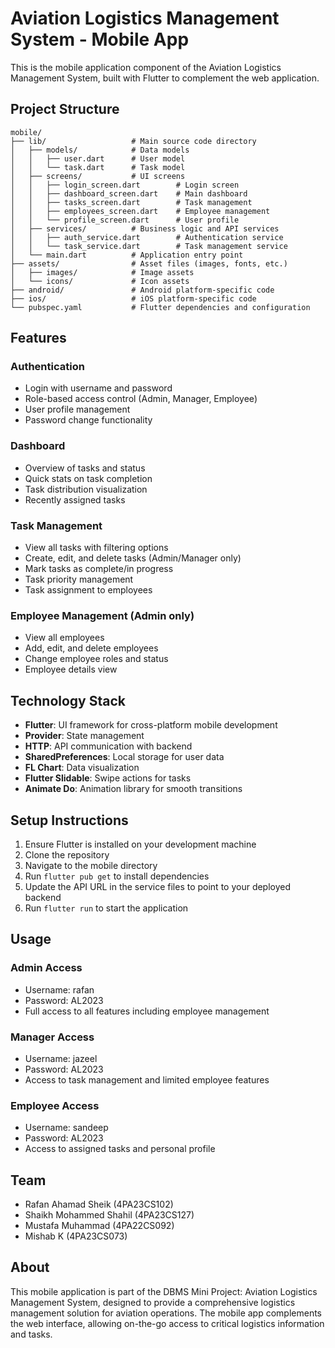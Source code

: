 # Aviation Logistics Management System - Mobile App

This is the mobile application component of the Aviation Logistics Management System, built with Flutter to complement the web application.

## Project Structure

```
mobile/
├── lib/                   # Main source code directory
│   ├── models/            # Data models
│   │   ├── user.dart      # User model
│   │   └── task.dart      # Task model
│   ├── screens/           # UI screens
│   │   ├── login_screen.dart        # Login screen
│   │   ├── dashboard_screen.dart    # Main dashboard
│   │   ├── tasks_screen.dart        # Task management
│   │   ├── employees_screen.dart    # Employee management
│   │   └── profile_screen.dart      # User profile
│   ├── services/          # Business logic and API services
│   │   ├── auth_service.dart        # Authentication service
│   │   └── task_service.dart        # Task management service
│   └── main.dart          # Application entry point
├── assets/                # Asset files (images, fonts, etc.)
│   ├── images/            # Image assets
│   └── icons/             # Icon assets
├── android/               # Android platform-specific code
├── ios/                   # iOS platform-specific code
└── pubspec.yaml           # Flutter dependencies and configuration
```

## Features

### Authentication
- Login with username and password
- Role-based access control (Admin, Manager, Employee)
- User profile management
- Password change functionality

### Dashboard
- Overview of tasks and status
- Quick stats on task completion
- Task distribution visualization
- Recently assigned tasks

### Task Management
- View all tasks with filtering options
- Create, edit, and delete tasks (Admin/Manager only)
- Mark tasks as complete/in progress
- Task priority management
- Task assignment to employees

### Employee Management (Admin only)
- View all employees
- Add, edit, and delete employees
- Change employee roles and status
- Employee details view

## Technology Stack

- **Flutter**: UI framework for cross-platform mobile development
- **Provider**: State management
- **HTTP**: API communication with backend
- **SharedPreferences**: Local storage for user data
- **FL Chart**: Data visualization 
- **Flutter Slidable**: Swipe actions for tasks
- **Animate Do**: Animation library for smooth transitions

## Setup Instructions

1. Ensure Flutter is installed on your development machine
2. Clone the repository
3. Navigate to the mobile directory
4. Run `flutter pub get` to install dependencies
5. Update the API URL in the service files to point to your deployed backend
6. Run `flutter run` to start the application

## Usage

### Admin Access
- Username: rafan
- Password: AL2023
- Full access to all features including employee management

### Manager Access
- Username: jazeel
- Password: AL2023
- Access to task management and limited employee features

### Employee Access
- Username: sandeep
- Password: AL2023
- Access to assigned tasks and personal profile

## Team

- Rafan Ahamad Sheik (4PA23CS102)
- Shaikh Mohammed Shahil (4PA23CS127)
- Mustafa Muhammad (4PA22CS092)
- Mishab K (4PA23CS073)

## About

This mobile application is part of the DBMS Mini Project: Aviation Logistics Management System, designed to provide a comprehensive logistics management solution for aviation operations. The mobile app complements the web interface, allowing on-the-go access to critical logistics information and tasks.